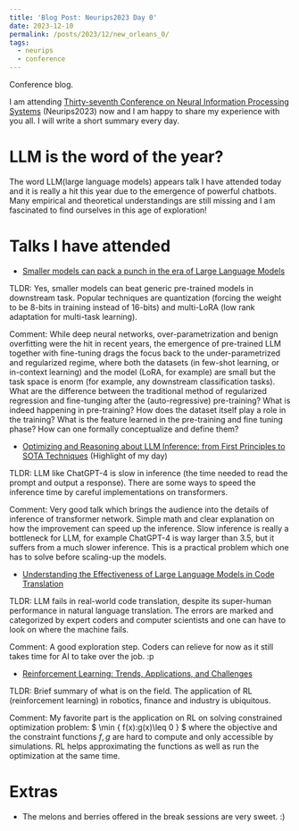 ```yaml
---
title: 'Blog Post: Neurips2023 Day 0'
date: 2023-12-10
permalink: /posts/2023/12/new_orleans_0/
tags:
  - neurips
  - conference
---
```


Conference blog.

I am attending [Thirty-seventh Conference on Neural Information Processing Systems](https://neurips.cc/virtual/2023/calendar) (Neurips2023) now and I am happy to share my experience with you all. I will write a short summary every day.

# LLM is the word of the year?
The word LLM(large language models) appears talk I have attended today and it is really a hit this year due to the emergence of powerful chatbots. Many empirical and theoretical understandings are still missing and I am fascinated to find ourselves in this age of exploration!


Talks I have attended
======
* [Smaller models can pack a punch in the era of Large Language Models](https://neurips.cc/Expo/Conferences/2023/talk%20panel/78244)

TLDR: Yes, smaller models can beat generic pre-trained models in downstream task. Popular techniques are quantization (forcing the weight to be 8-bits in training instead of 16-bits) and multi-LoRA (low rank adaptation for multi-task learning).

Comment: While deep neural networks, over-parametrization and benign overfitting were the hit in recent years, the emergence of pre-trained LLM together with fine-tuning drags the focus back to the under-parametrized and regularized regime, where both the datasets (in few-shot learning, or in-context learning) and the model (LoRA, for example) are small but the task space is enorm (for example, any downstream classification tasks). What are the difference between the traditional method of regularized regression and fine-tunging after the (auto-regressive) pre-training? What is indeed happening in pre-training? How does the dataset itself play a role in the training? What is the feature learned in the pre-training and fine tuning phase? How can one formally conceptualize and define them?

* [Optimizing and Reasoning about LLM Inference: from First Principles to SOTA Techniques](https://neurips.cc/Expo/Conferences/2023/talk%20panel/78245) (Highlight of my day)

TLDR: LLM like ChatGPT-4 is slow in inference (the time needed to read the prompt and output a response). There are some ways to speed the inference time by careful implementations on transformers. 

Comment: Very good talk which brings the audience into the details of inference of transformer network. Simple math and clear explanation on how the improvement can speed up the inference. Slow inference is really a bottleneck for LLM, for example ChatGPT-4 is way larger than 3.5, but it suffers from a much slower inference. This is a practical problem which one has to solve before scaling-up the models.

* [Understanding the Effectiveness of Large Language Models in Code Translation](https://neurips.cc/Expo/Conferences/2023/talk%20panel/78249)

TLDR: LLM fails in real-world code translation, despite its super-human performance in natural language translation. The errors are marked and categorized by expert coders and computer scientists and one can have to look on where the machine fails.

Comment: A good exploration step. Coders can relieve for now as it still takes time for AI to take over the job. :p  

* [Reinforcement Learning: Trends, Applications, and Challenges](https://neurips.cc/Expo/Conferences/2023/talk%20panel/78250)

TLDR: Brief summary of what is on the field. The application of RL (reinforcement learning) in robotics, finance and industry is ubiquitous.

Comment: My favorite part is the application on RL on solving constrained optimization problem:
$ \min \{  f(x):g(x)\leq 0  \}  $
where the objective and the constraint functions $f,g$ are hard to compute and only accessible by simulations. RL helps approximating the functions as well as run the optimization at the same time.

Extras
======
* The melons and berries offered in the break sessions are very sweet. :)
